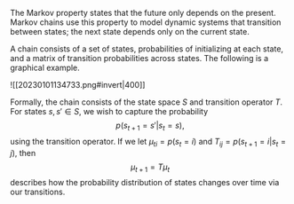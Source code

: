 The Markov property states that the future only depends on the present. Markov chains use this property to model dynamic systems that transition between states; the next state depends only on the current state.

A chain consists of a set of states, probabilities of initializing at each state, and a matrix of transition probabilities across states. The following is a graphical example.

![[20230101134733.png#invert|400]]

Formally, the chain consists of the state space $S$ and transition operator $T$. For states $s, s' \in S$, we wish to capture the probability $$p(s_{t+1} = s' \vert s_t = s),$$ using the transition operator. If we let $\mu_{ti} = p(s_t = i)$ and $T_{ij} = p(s_{t+1} = i \vert s_t = j)$, then $$\mu_{t+1} = T\mu_t$$ describes how the probability distribution of states changes over time via our transitions.